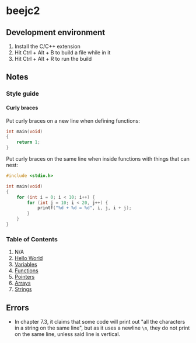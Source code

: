 # beejc2

## Development environment

1. Install the C/C++ extension
2. Hit Ctrl + Alt + B to build a file while in it
3. Hit Ctrl + Alt + R to run the build

## Notes

### Style guide

#### Curly braces

Put curly braces on a new line when defining functions:

```c
int main(void)
{
    return 1;
}
```

Put curly braces on the same line when inside functions with things that can
nest:

```c
#include <stdio.h>

int main(void)
{
    for (int i = 0; i < 10; i++) {
        for (int j = 10; i < 20, j++) {
            printf("%d + %d = %d", i, j, i + j);
        }
    }
}
```

### Table of Contents

1. N/A
2. [Hello World](./notes/2-hello-world.md)
3. [Variables](./notes/3-variables-and-statements.md)
4. [Functions](./notes/4-functions.md)
5. [Pointers](./notes/5-pointers.md)
6. [Arrays](./notes/6-arrays.md)
7. [Strings](./notes/7-string.md)

## Errors

* In chapter 7.3, it claims that some code will print out "all the characters in a string on the same line", but as it uses a newline `\n`, they do not print on the same line, unless said line is vertical.

